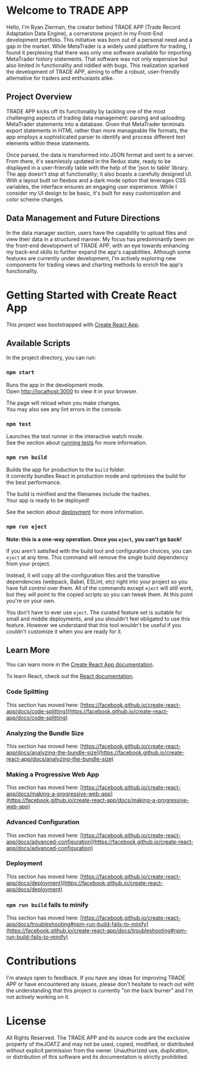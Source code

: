 # Welcome to TRADE APP

Hello, I'm Ryan Zierman, the creator behind TRADE APP (Trade Record Adaptation Data Engine), a cornerstone project in my Front-End development portfolio. This initiative was born out of a personal need and a gap in the market. While MetaTrader is a widely used platform for trading, I found it perplexing that there was only one software available for importing MetaTrader history statements. That software was not only expensive but also limited in functionality and riddled with bugs. This realization sparked the development of TRADE APP, aiming to offer a robust, user-friendly alternative for traders and enthusiasts alike.

## Project Overview

TRADE APP kicks off its functionality by tackling one of the most challenging aspects of trading data management: parsing and uploading MetaTrader statements into a database. Given that MetaTrader terminals export statements in HTML rather than more manageable file formats, the app employs a sophisticated parser to identify and process different text elements within these statements.

Once parsed, the data is transformed into JSON format and sent to a server. From there, it's seamlessly updated in the Redux state, ready to be displayed in a user-friendly table with the help of the ‘json to table’ library. The app doesn't stop at functionality; it also boasts a carefully designed UI. With a layout built on flexbox and a dark mode option that leverages CSS variables, the interface ensures an engaging user experience. While I consider my UI design to be basic, it's built for easy customization and color scheme changes.

## Data Management and Future Directions

In the data manager section, users have the capability to upload files and view their data in a structured manner. My focus has predominantly been on the front-end development of TRADE APP, with an eye towards enhancing my back-end skills to further expand the app's capabilities. Although some features are currently under development, I'm actively exploring new components for trading views and charting methods to enrich the app's functionality.

# Getting Started with Create React App

This project was bootstrapped with [Create React App](https://github.com/facebook/create-react-app).

## Available Scripts

In the project directory, you can run:

### `npm start`

Runs the app in the development mode.\
Open [http://localhost:3000](http://localhost:3000) to view it in your browser.

The page will reload when you make changes.\
You may also see any lint errors in the console.

### `npm test`

Launches the test runner in the interactive watch mode.\
See the section about [running tests](https://facebook.github.io/create-react-app/docs/running-tests) for more information.

### `npm run build`

Builds the app for production to the `build` folder.\
It correctly bundles React in production mode and optimizes the build for the best performance.

The build is minified and the filenames include the hashes.\
Your app is ready to be deployed!

See the section about [deployment](https://facebook.github.io/create-react-app/docs/deployment) for more information.

### `npm run eject`

**Note: this is a one-way operation. Once you `eject`, you can't go back!**

If you aren't satisfied with the build tool and configuration choices, you can `eject` at any time. This command will remove the single build dependency from your project.

Instead, it will copy all the configuration files and the transitive dependencies (webpack, Babel, ESLint, etc) right into your project so you have full control over them. All of the commands except `eject` will still work, but they will point to the copied scripts so you can tweak them. At this point you're on your own.

You don't have to ever use `eject`. The curated feature set is suitable for small and middle deployments, and you shouldn't feel obligated to use this feature. However we understand that this tool wouldn't be useful if you couldn't customize it when you are ready for it.

## Learn More

You can learn more in the [Create React App documentation](https://facebook.github.io/create-react-app/docs/getting-started).

To learn React, check out the [React documentation](https://reactjs.org/).

### Code Splitting

This section has moved here: [https://facebook.github.io/create-react-app/docs/code-splitting](https://facebook.github.io/create-react-app/docs/code-splitting)

### Analyzing the Bundle Size

This section has moved here: [https://facebook.github.io/create-react-app/docs/analyzing-the-bundle-size](https://facebook.github.io/create-react-app/docs/analyzing-the-bundle-size)

### Making a Progressive Web App

This section has moved here: [https://facebook.github.io/create-react-app/docs/making-a-progressive-web-app](https://facebook.github.io/create-react-app/docs/making-a-progressive-web-app)

### Advanced Configuration

This section has moved here: [https://facebook.github.io/create-react-app/docs/advanced-configuration](https://facebook.github.io/create-react-app/docs/advanced-configuration)

### Deployment

This section has moved here: [https://facebook.github.io/create-react-app/docs/deployment](https://facebook.github.io/create-react-app/docs/deployment)

### `npm run build` fails to minify

This section has moved here: [https://facebook.github.io/create-react-app/docs/troubleshooting#npm-run-build-fails-to-minify](https://facebook.github.io/create-react-app/docs/troubleshooting#npm-run-build-fails-to-minify)

# Contributions

I'm always open to feedback. If you have any ideas for improving TRADE APP or have encountered any issues, please don't hesitate to reach out wiht the understanding that this project is currently "on the back burner" and I'm not actively working on it.

# License

All Rights Reserved. The TRADE APP and its source code are the exclusive property of theJOATZ and may not be used, copied, modified, or distributed without explicit permission from the owner. Unauthorized use, duplication, or distribution of this software and its documentation is strictly prohibited.
